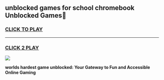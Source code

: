 
## unblocked games for school chromebook Unblocked Games👋
<h3>
<a href="https://premium.freeplayer.one?title=unblocked_games_for_school_chromebook&ref=16F">CLICK TO PLAY</a></h3>
<hr>

<h3>
<a href="https://premium.freeplayer.one?title=unblocked_games_for_school_chromebook&ref=16F">CLICK 2 PLAY</a>
  
</h3>

<a href="https://premium.freeplayer.one?title=unblocked_games_for_school_chromebook&ref=16F/"><img src="https://clearcache.store/games.png"></a>


**worlds hardest game unblocked: Your Gateway to Fun and Accessible Online Gaming**
